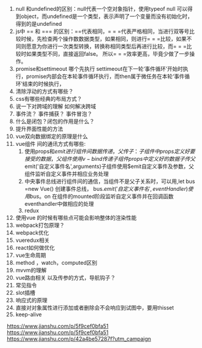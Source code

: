 1. null 和undefined的区别：null代表一个空对象指针，使用typeof null 可以得到object，而undefined是一个类型，表示声明了一个变量而没有初始化时，得到的是undefined
2. js中 == 和 === 的区别：==代表相同，= = =代表严格相同，当进行双等号比较时候，先检查两个操作数数据类型，如果相同，则进行= = =比较，如果不同则愿意为你进行一次类型转换，转换称相同类型后再进行比较，而= = =比较时如果类型不同，直接返回false。 所以= = =效率更高，毕竟少做了一步操作。
3. promise和settimeout 哪个先执行 settimeout在下一轮‘事件循环’开始时执行，promise内部会在本轮事件循环执行，而then属于微任务在本轮‘事件循环’结束的时候执行，
4. 清除浮动的方式有哪些？
5. css有哪些经典的布局方式？
6. 说一下对跨域的理解 如何解决跨域
7. 事件流？ 事件捕获？ 事件冒泡？
8. 什么是闭包？闭包的作用是什么？
9. 提升界面性能的方法
10. vue双向数据绑定的原理是什么
11. vue组件 间的通讯方式有哪些:
    1. 使用props和$emit 进行组件间数据传递， 父传子：子组件中props定义好要接受的数据，父组件使用v-bind传递子组件props中定义好的数据
    子传父$emit('自定义事件名',arguments)子组件使用$emit自定义事件及参数，父组件监听自定义事件并相应业务处理
    2. 中央事件总线进行组件间的通信，当组件不是父子关系时，可以用,let bus =new Vue()
     创建事件总线， bus.$emit('自定义事件名',eventHandler)使用bus。$on 在组件的mounted阶段监听自定义事件并在回调函数eventhandler中做相应的处理
    3. redux
12. 使用vue 的时候有哪些点可能会影响整体的渲染性能
13. webpack打包原理？ 
14. webpack优化
15. vueredux相关
16. react如何做优化
17. vue生命周期
18. method ，watch，computed区别
19. mvvm的理解
20. vue路由相关 以及传参的方式，导航钩子？
21. 常见指令
22. slot插槽
23. 响应式的原理
24. 直接对对象属性进行添加或者删除会不会响应到试图中，要用thisset
25. keep-alive


https://www.jianshu.com/p/5f9cef0bfa51
https://www.jianshu.com/p/5f9cef0bfa51
https://www.jianshu.com/p/42a4be57287f?utm_campaign